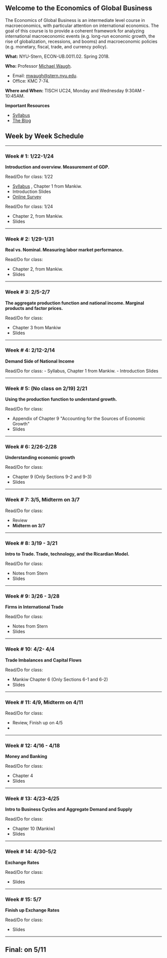 ## Welcome to the Economics of Global Business

The Economics of Global Business is an intermediate level course in macroeconomics, with particular attention on international economics. The goal of this course is to provide a coherent framework for analyzing international macroeconomic events (e.g. long-run economic growth, the rise of globalization, recessions, and booms) and macroeconomic policies (e.g. monetary, fiscal, trade, and currency policy).

**What:** NYU-Stern, ECON-UB.0011.02. Spring 2018.

**Who:** Professor [Michael Waugh](https://www.waugheconomics.com).
- Email: [mwaugh@stern.nyu.edu](mailto:mwaugh@stern.nyu.edu).
- Office: KMC 7-74.

**Where and When:** TISCH UC24, Monday and Wednesday 9:30AM - 10:45AM.

**Important Resources**
- [Syllabus](https://github.com/mwaugh0328/EGB/raw/master/materials/syllabus_waugh_egb_spring_2018.pdf)  
- [The Blog](egb_blog.md)


## Week by Week Schedule

---

### Week # 1:  1/22-1/24
**Introduction and overview. Measurement of GDP.**

Read/Do for class: 1/22
  - [Syllabus](https://github.com/mwaugh0328/EGB/raw/master/materials/syllabus_waugh_egb_spring_2018.pdf) , Chapter 1 from Mankiw.
  - Introduction Slides
  - [Online Survey](https://goo.gl/forms/SHPrtRM5rBcKXtUj2)

Read/Do for class: 1/24
  - Chapter 2, from Mankiw.
  - Slides

---

### Week # 2: 1/29-1/31
**Real vs. Nominal. Measuring labor market performance.**

Read/Do for class:
  - Chapter 2, from Mankiw.
  - Slides

---

### Week # 3: 2/5-2/7
**The aggregate production function and national income. Marginal products and factor prices.**

Read/Do for class:
  - Chapter 3 from Mankiw
  - Slides

---
### Week # 4: 2/12-2/14
**Demand Side of National Income**

Read/Do for class:
    - Syllabus, Chapter 1 from Mankiw.
    - Introduction Slides

---

### Week # 5: (No class on 2/19) 2/21
**Using the production function to understand growth.**

Read/Do for class:
  - Appendix of Chapter 9 "Accounting for the Sources of Economic Growth"
  - Slides

---

### Week # 6: 2/26-2/28

**Understanding economic growth**

Read/Do for class:
  - Chapter 9 (Only Sections 9-2 and 9-3)
  - Slides

---

### Week # 7: 3/5, **Midterm on 3/7**
Read/Do for class:
  - Review
  - **Midterm on 3/7**

---

### Week # 8: 3/19 - 3/21

**Intro to Trade. Trade, technology, and the Ricardian Model.**

Read/Do for class:
  - Notes from Stern
  - Slides

---

### Week # 9: 3/26 - 3/28

**Firms in International Trade**

Read/Do for class:
  - Notes from Stern
  - Slides

---

### Week # 10: 4/2- 4/4

**Trade Imbalances and Capital Flows**

Read/Do for class:
  - Mankiw Chapter 6 (Only Sections 6-1 and 6-2)
  - Slides

---

### Week # 11: 4/9, **Midterm on 4/11**

Read/Do for class:
  - Review, Finish up on 4/5
  -

---

### Week # 12: 4/16 - 4/18

**Money and Banking**

Read/Do for class:
  - Chapter 4
  - Slides

---

### Week # 13: 4/23-4/25

**Intro to Business Cycles and Aggregate Demand and Supply**

Read/Do for class:
  - Chapter 10 (Mankiw)
  - Slides


---

### Week # 14: 4/30-5/2

**Exchange Rates**

Read/Do for class:
  - Slides

---
### Week # 15: 5/7

**Finish up Exchange Rates**

Read/Do for class:
  - Slides

---

## Final: on 5/11
